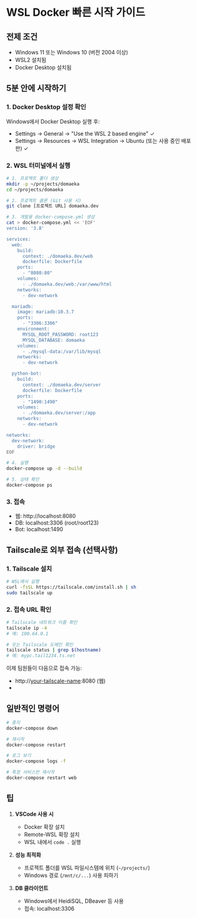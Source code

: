 # WSL Docker 빠른 시작 가이드

## 전제 조건
- Windows 11 또는 Windows 10 (버전 2004 이상)
- WSL2 설치됨
- Docker Desktop 설치됨

## 5분 안에 시작하기

### 1. Docker Desktop 설정 확인
Windows에서 Docker Desktop 실행 후:
- Settings → General → "Use the WSL 2 based engine" ✓
- Settings → Resources → WSL Integration → Ubuntu (또는 사용 중인 배포판) ✓

### 2. WSL 터미널에서 실행

```bash
# 1. 프로젝트 폴더 생성
mkdir -p ~/projects/domaeka
cd ~/projects/domaeka

# 2. 프로젝트 클론 (Git 사용 시)
git clone [프로젝트 URL] domaeka.dev

# 3. 개발용 docker-compose.yml 생성
cat > docker-compose.yml << 'EOF'
version: '3.8'

services:
  web:
    build:
      context: ./domaeka.dev/web
      dockerfile: Dockerfile
    ports:
      - "8080:80"
    volumes:
      - ./domaeka.dev/web:/var/www/html
    networks:
      - dev-network

  mariadb:
    image: mariadb:10.3.7
    ports:
      - "3306:3306"
    environment:
      MYSQL_ROOT_PASSWORD: root123
      MYSQL_DATABASE: domaeka
    volumes:
      - ./mysql-data:/var/lib/mysql
    networks:
      - dev-network

  python-bot:
    build:
      context: ./domaeka.dev/server
      dockerfile: Dockerfile
    ports:
      - "1490:1490"
    volumes:
      - ./domaeka.dev/server:/app
    networks:
      - dev-network

networks:
  dev-network:
    driver: bridge
EOF

# 4. 실행
docker-compose up -d --build

# 5. 상태 확인
docker-compose ps
```

### 3. 접속
- 웹: http://localhost:8080
- DB: localhost:3306 (root/root123)
- Bot: localhost:1490

## Tailscale로 외부 접속 (선택사항)

### 1. Tailscale 설치
```bash
# WSL에서 실행
curl -fsSL https://tailscale.com/install.sh | sh
sudo tailscale up
```

### 2. 접속 URL 확인
```bash
# Tailscale 네트워크 이름 확인
tailscale ip -4
# 예: 100.64.0.1

# 또는 Tailscale 도메인 확인
tailscale status | grep $(hostname)
# 예: mypc.tail1234.ts.net
```

이제 팀원들이 다음으로 접속 가능:
- http://[your-tailscale-name]:8080 (웹)
- [your-tailscale-name]:1490 (봇)

## 일반적인 명령어

```bash
# 중지
docker-compose down

# 재시작
docker-compose restart

# 로그 보기
docker-compose logs -f

# 특정 서비스만 재시작
docker-compose restart web
```

## 팁

1. **VSCode 사용 시**
   - Docker 확장 설치
   - Remote-WSL 확장 설치
   - WSL 내에서 `code .` 실행

2. **성능 최적화**
   - 프로젝트 폴더를 WSL 파일시스템에 위치 (`~/projects/`)
   - Windows 경로 (`/mnt/c/...`) 사용 피하기

3. **DB 클라이언트**
   - Windows에서 HeidiSQL, DBeaver 등 사용
   - 접속: localhost:3306
